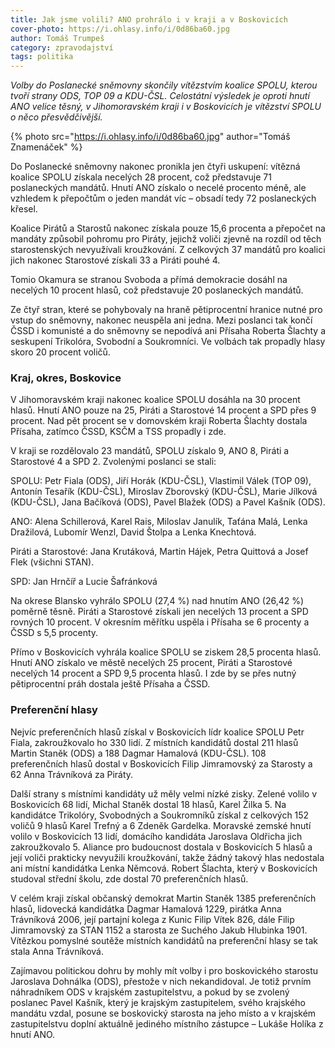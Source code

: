 ```yaml
---
title: Jak jsme volili? ANO prohrálo i v kraji a v Boskovicích
cover-photo: https://i.ohlasy.info/i/0d86ba60.jpg
author: Tomáš Trumpeš
category: zpravodajství
tags: politika
---
```


*Volby do Poslanecké sněmovny skončily vítězstvím koalice SPOLU, kterou tvoří strany ODS, TOP 09 a KDU-ČSL. Celostátní výsledek je oproti hnutí ANO velice těsný, v Jihomoravském kraji i v Boskovicích je vítězství SPOLU o něco přesvědčivější.*

{% photo src="https://i.ohlasy.info/i/0d86ba60.jpg" author="Tomáš Znamenáček" %}

Do Poslanecké sněmovny nakonec pronikla jen čtyři uskupení: vítězná koalice SPOLU získala necelých 28 procent, což představuje 71 poslaneckých mandátů. Hnutí ANO získalo o necelé procento méně, ale vzhledem k přepočtům o jeden mandát víc – obsadí tedy 72 poslaneckých křesel.

Koalice Pirátů a Starostů nakonec získala pouze 15,6 procenta a přepočet na mandáty způsobil pohromu pro Piráty, jejichž voliči zjevně na rozdíl od těch starostenských nevyužívali kroužkování. Z celkových 37 mandátů pro koalici jich nakonec Starostové získali 33 a Piráti pouhé 4.

Tomio Okamura se stranou Svoboda a přímá demokracie dosáhl na necelých 10 procent hlasů, což představuje 20 poslaneckých mandátů.

Ze čtyř stran, které se pohybovaly na hraně pětiprocentní hranice nutné pro vstup do sněmovny, nakonec neuspěla ani jedna. Mezi poslanci tak končí ČSSD i komunisté a do sněmovny se nepodívá ani Přísaha Roberta Šlachty a seskupení Trikolóra, Svobodní a Soukromníci. Ve volbách tak propadly hlasy skoro 20 procent voličů.

### Kraj, okres, Boskovice

V Jihomoravském kraji nakonec koalice SPOLU dosáhla na 30 procent hlasů. Hnutí ANO pouze na 25, Piráti a Starostové 14 procent a SPD přes 9 procent. Nad pět procent se v domovském kraji Roberta Šlachty dostala Přísaha, zatímco ČSSD, KSČM a TSS propadly i zde.

V kraji se rozdělovalo 23 mandátů, SPOLU získalo 9, ANO 8, Piráti a Starostové 4 a SPD 2. Zvolenými poslanci se stali:

SPOLU: Petr Fiala (ODS), Jiří Horák (KDU-ČSL), Vlastimil Válek (TOP 09), Antonín Tesařík (KDU-ČSL), Miroslav Zborovský (KDU-ČSL), Marie Jílková (KDU-ČSL), Jana Bačíková (ODS), Pavel Blažek (ODS) a Pavel Kašník (ODS).

ANO: Alena Schillerová, Karel Rais, Miloslav Janulík, Taťána Malá, Lenka Dražilová, Lubomír Wenzl, David Štolpa a Lenka Knechtová.

Piráti a Starostové: Jana Krutáková, Martin Hájek, Petra Quittová a Josef Flek (všichni STAN).

SPD: Jan Hrnčíř a Lucie Šafránková

Na okrese Blansko vyhrálo SPOLU (27,4 %) nad hnutím ANO (26,42 %) poměrně těsně. Piráti a Starostové získali jen necelých 13 procent a SPD rovných 10 procent. V okresním měřítku uspěla i Přísaha se 6 procenty a ČSSD s 5,5 procenty.

Přímo v Boskovicích vyhrála koalice SPOLU se ziskem 28,5 procenta hlasů. Hnutí ANO získalo ve městě necelých 25 procent, Piráti a Starostové necelých 14 procent a SPD 9,5 procenta hlasů. I zde by se přes nutný pětiprocentní práh dostala ještě Přísaha a ČSSD.

### Preferenční hlasy

Nejvíc preferenčních hlasů získal v Boskovicích lídr koalice SPOLU Petr Fiala, zakroužkovalo ho 330 lidí. Z místních kandidátů dostal 211 hlasů Martin Staněk (ODS) a 188 Dagmar Hamalová (KDU-ČSL). 108 preferenčních hlasů dostal v Boskovicích Filip Jimramovský za Starosty a 62 Anna Trávníková za Piráty. 

Další strany s místními kandidáty už měly velmi nízké zisky. Zelené volilo v Boskovicích 68 lidí, Michal Staněk dostal 18 hlasů, Karel Žilka 5. Na kandidátce Trikolóry, Svobodných a Soukromníků získal z celkových 152 voličů 9 hlasů Karel Trefný a 6 Zdeněk Gardelka. Moravské zemské hnutí volilo v Boskovicích 13 lidí, domácího kandidáta Jaroslava Oldřicha jich zakroužkovalo 5. Aliance pro budoucnost dostala v Boskovicích 5 hlasů a její voliči prakticky nevyužili kroužkování, takže žádný takový hlas nedostala ani místní kandidátka Lenka Němcová. Robert Šlachta, který v Boskovicích studoval střední školu, zde dostal 70 preferenčních hlasů.

V celém kraji získal občanský demokrat Martin Staněk 1385 preferenčních hlasů, lidovecká kandidátka Dagmar Hamalová 1229, pirátka Anna Trávníková 2006, její partajní kolega z Kunic Filip Vítek 826, dále Filip Jimramovský za STAN 1152 a starosta ze Suchého Jakub Hlubinka 1901. Vítězkou pomyslné soutěže místních kandidátů na preferenční hlasy se tak stala Anna Trávníková.

Zajímavou politickou dohru by mohly mít volby i pro boskovického starostu Jaroslava Dohnálka (ODS), přestože v nich nekandidoval. Je totiž prvním náhradníkem ODS v krajském zastupitelstvu, a pokud by se zvolený poslanec Pavel Kašník, který je krajským zastupitelem, svého krajského mandátu vzdal, posune se boskovický starosta na jeho místo a v krajském zastupitelstvu doplní aktuálně jediného místního zástupce – Lukáše Holíka z hnutí ANO.
